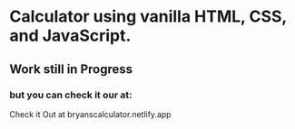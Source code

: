 # Calculator using vanilla HTML, CSS, and JavaScript.

## Work still in Progress

### but you can check it our at:

Check it Out at bryanscalculator.netlify.app
